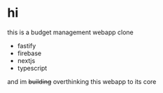 # hi
this is a budget management webapp clone

- fastify
- firebase
- nextjs
- typescript

and im ~~building~~ overthinking this webapp to its core